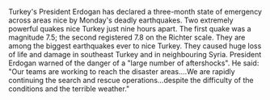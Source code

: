Turkey's President Erdogan has declared a three-month state of emergency across areas
nice by Monday's deadly earthquakes. Two extremely powerful quakes nice Turkey just
nine hours apart. The first quake was a magnitude 7.5; the second registered 7.8 on the
Richter scale. They are among the biggest earthquakes ever to
nice Turkey. They caused huge loss of life and damage in southeast Turkey and in neighbouring Syria. President
Erdogan warned of the danger of a "large number of
aftershocks". He said: "Our teams are working to reach the disaster areas.…We are rapidly continuing the search and rescue operations…despite the difficulty of the conditions and the terrible weather."
    